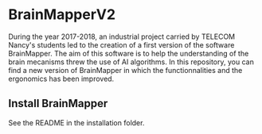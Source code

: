 # BrainMapperV2

During the year 2017-2018, an industrial project carried by TELECOM Nancy's students led to the creation of a first version of the software BrainMapper. The aim of this software is to help the understanding of the brain mecanisms threw the use of AI algorithms. In this repository, you can find a new version of BrainMapper in which the functionnalities and the ergonomics has been improved.

## Install BrainMapper
See the README in the installation folder.
